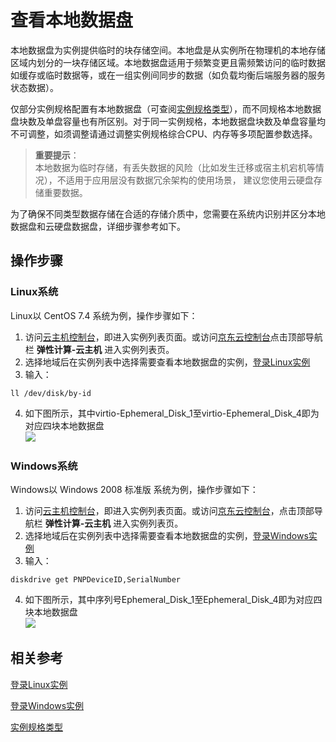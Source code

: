 # 查看本地数据盘

本地数据盘为实例提供临时的块存储空间。本地盘是从实例所在物理机的本地存储区域内划分的一块存储区域。本地数据盘适用于频繁变更且需频繁访问的临时数据如缓存或临时数据等，或在一组实例间同步的数据（如负载均衡后端服务器的服务状态数据）。

仅部分实例规格配置有本地数据盘（可查阅[实例规格类型](https://docs.jdcloud.com/virtual-machines/instance-type-family)），而不同规格本地数据盘块数及单盘容量也有所区别。对于同一实例规格，本地数据盘块数及单盘容量均不可调整，如须调整请通过调整实例规格综合CPU、内存等多项配置参数选择。

>**重要提示**：<br>
>本地数据为临时存储，有丢失数据的风险（比如发生迁移或宿主机宕机等情况），不适用于应用层没有数据冗余架构的使用场景， 建议您使用云硬盘存储重要数据。
	
为了确保不同类型数据存储在合适的存储介质中，您需要在系统内识别并区分本地数据盘和云硬盘数据盘，详细步骤参考如下。

## 操作步骤

### Linux系统

Linux以 CentOS 7.4 系统为例，操作步骤如下：

1. 访问[云主机控制台](https://cns-console.jdcloud.com/host/compute/list)，即进入实例列表页面。或访问[京东云控制台](https://console.jdcloud.com)点击顶部导航栏 **弹性计算-云主机** 进入实例列表页。
2. 选择地域后在实例列表中选择需要查看本地数据盘的实例，[登录Linux实例](https://docs.jdcloud.com/cn/virtual-machines/connect-to-linux-instance)
3. 输入：
```
ll /dev/disk/by-id
```
	
4. 如下图所示，其中virtio-Ephemeral\_Disk\_1至virtio-Ephemeral\_Disk\_4即为对应四块本地数据盘<br>
![](../../../../../image/vm/localdatadisklinux.png)


### Windows系统

Windows以 Windows 2008 标准版 系统为例，操作步骤如下：

1. 访问[云主机控制台](https://cns-console.jdcloud.com/host/compute/list)，即进入实例列表页面。或访问[京东云控制台](https://console.jdcloud.com)，点击顶部导航栏 **弹性计算-云主机** 进入实例列表页。
2. 选择地域后在实例列表中选择需要查看本地数据盘的实例，[登录Windows实例](https://docs.jdcloud.com/cn/virtual-machines/connect-to-windows-instance)
3. 输入：

```wmic
diskdrive get PNPDeviceID,SerialNumber
```
	
4. 如下图所示，其中序列号Ephemeral\_Disk\_1至Ephemeral\_Disk\_4即为对应四块本地数据盘<br>![](../../../../../image/vm/localdatadiskwin.png)

## 相关参考

[登录Linux实例](https://docs.jdcloud.com/cn/virtual-machines/connect-to-linux-instance)

[登录Windows实例](https://docs.jdcloud.com/cn/virtual-machines/connect-to-windows-instance)

[实例规格类型](https://docs.jdcloud.com/virtual-machines/instance-type-family)
